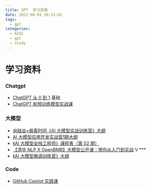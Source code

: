 ```yaml
---
title: GPT  学习资源
date: 2022-08-01 16:53:02
tags:
  - gpt
categories:
  - AIGC
  - gpt
  - study
---
```


<p></p>
<!-- more -->


# 学习资料
### Chatgpt
+ [ChatGPT 从 0 到 1](https://time.geekbang.org/opencourse/videointro/100541101)  基础
+ [ChatGPT 和预训练模型实战课](https://time.geekbang.org/opencourse/videointro/100541201) 



### 大模型
+ [尚硅谷×极客时间《AI 大模型实战训练营》大纲](https://shimo.im/docs/47kgM6NewnSO613V)
+ [AI 大模型应用开发实战营1期大纲](https://shimo.im/docs/XKq42v7061SxZ2AN/read)
+ [《AI 大模型全栈工程师》课程表（第 02 期） ](https://agiclass.feishu.cn/docx/DDzxdQZBooXw9Jx4DdWcLZjLnHd)
+ [【清华 NLP X OpenBMB】大模型公开课｜带你从入门到实战](https://www.zhihu.com/education/video-course/1545850719483392000)  V ***
+ [《AI 大模型微调训练营》大纲](https://w.1yb.co/KqBR58E)

### Code
+ [GitHub Copilot 实践课](https://time.geekbang.org/opencourse/videointro/100540901)                                